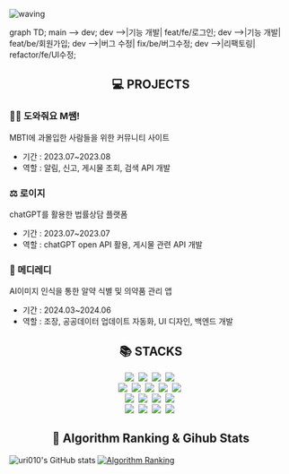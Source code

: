 ![waving](https://capsule-render.vercel.app/api?type=waving&height=200&text=uri010&fontAlign=80&fontAlignY=40&color=gradient)


graph TD;
  main --> dev;
  dev -->|기능 개발| feat/fe/로그인;
  dev -->|기능 개발| feat/be/회원가입;
  dev -->|버그 수정| fix/be/버그수정;
  dev -->|리팩토링| refactor/fe/UI수정;

<h2 align="center">💻 PROJECTS </h2> 
<h3> 🙋‍♀️ 도와줘요 M쌤! </h4>

MBTI에 과몰입한 사람들을 위한 커뮤니티 사이트
- 기간 : 2023.07~2023.08
- 역할 : 알림, 신고, 게시물 조회, 검색 API 개발

<h3> ⚖ 로이지 </h4>

chatGPT를 활용한 법률상담 플랫폼
- 기간 : 2023.07~2023.07 
- 역할 : chatGPT open API 활용, 게시물 관련 API 개발

<h3> 💊 메디레디 </h4>

AI이미지 인식을 통한 알약 식별 및 의약품 관리 앱
- 기간 : 2024.03~2024.06
- 역할 : 조장, 공공데이터 업데이트 자동화, UI 디자인, 백엔드 개발

<h2 align="center">📚 STACKS </h2>
<p align="center">
  <img src="https://img.shields.io/badge/spring-6DB33F?style=flat-square&logo=spring&logoColor=white"></a>&nbsp 
  <img src="https://img.shields.io/badge/JAVA-007396?style=flat-square&logo=java&logoColor=white"/></a>&nbsp
  <img src="https://img.shields.io/badge/C++-00599C?style=flat-square&logo=C%2B%2B&logoColor=white"/></a>&nbsp 
  <img src="https://img.shields.io/badge/Python-3766AB?style=flat-square&logo=Python&logoColor=white"/></a>&nbsp 
  <br>
  <img src="https://img.shields.io/badge/HTML5-E34F26?style=flat-square&logo=HTML5&logoColor=white"/></a>&nbsp 
  <img src="https://img.shields.io/badge/css-1572B6?style=flat-square&logo=css3&logoColor=white"/></a>&nbsp 
  <img src="https://img.shields.io/badge/Mysql-E6B91E?style=flat-square&logo=MySql&logoColor=white"/></a>&nbsp
  <img src="https://img.shields.io/badge/AWS-%23FF9900.svg?style=flat-square&logo=amazon-aws&logoColor=white"/></a>&nbsp
  <img src="https://img.shields.io/badge/Amazon%20S3-FF9900?style=flat-square&logo=amazons3&logoColor=white"/></a>&nbsp
  <br>
  <img src="https://img.shields.io/badge/Linux-FCC624?style=flat-square&logo=linux&logoColor=black"/></a>&nbsp
  <img src="https://img.shields.io/badge/docker-2496ED.svg?&style=flat-square&logo=docker&logoColor=white"/></a>&nbsp
  <img src="https://img.shields.io/badge/elasticsearch-005571.svg?&style=flat-square&logo=elasticsearch&logoColor=white"/></a>&nbsp
  <img src="https://img.shields.io/badge/nginx-%23009639.svg?style=flat-square&logo=nginx&logoColor=white"/></a>&nbsp
  <br>
  <img src="https://img.shields.io/badge/github-181717?style=flat-square&logo=github&logoColor=white"/></a>&nbsp
  <img src="https://img.shields.io/badge/git-F05032?style=flat-square&logo=git&logoColor=white"/></a>&nbsp 
  <img src="https://img.shields.io/badge/grafana-F46800.svg?&style=flat-square&logo=grafana&logoColor=white"/></a>&nbsp
  <img src="https://img.shields.io/badge/prometheus-E6522C.svg?&style=flat-square&logo=prometheus&logoColor=white"/></a>&nbsp

<h2 align="center"> 🚩 Algorithm Ranking & Gihub Stats</h2>

![uri010's GitHub stats](https://github-readme-stats.vercel.app/api?username=uri010&show_icons=true&theme=transparent)
[![Algorithm Ranking](https://mazassumnida.wtf/api/v2/generate_badge?boj=yulee)](https://solved.ac/profile/yulee)

